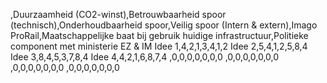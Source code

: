 ,Duurzaamheid (CO2-winst),Betrouwbaarheid spoor (technisch),Onderhoudbaarheid spoor,Veilig spoor (Intern & extern),Imago ProRail,Maatschappelijke baat bij gebruik huidige infrastructuur,Politieke component met ministerie EZ & IM
Idee 1,4,2,1,3,4,1,2
Idee 2,5,4,1,2,5,8,4
Idee 3,8,4,5,3,7,8,4
Idee 4,4,2,1,6,8,7,4
,0,0,0,0,0,0,0
,0,0,0,0,0,0,0
,0,0,0,0,0,0,0
,0,0,0,0,0,0,0
